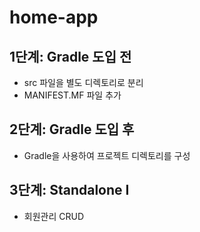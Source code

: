 # home-app

## 1단계: Gradle 도입 전

- src 파일을 별도 디렉토리로 분리
- MANIFEST.MF 파일 추가

## 2단계: Gradle 도입 후

- Gradle을 사용하여 프로젝트 디렉토리를 구성

## 3단계: Standalone I

- 회원관리 CRUD 